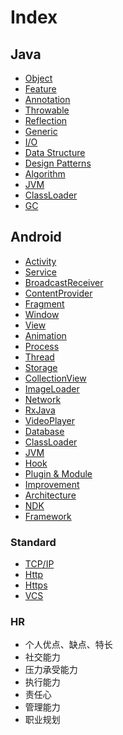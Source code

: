 # Index

## Java
- [Object](docs/java/Object.md)
- [Feature](docs/java/Feature.md)
- [Annotation](docs/java/Annotation.md)
- [Throwable](docs/java/Throwable.md)
- [Reflection](docs/java/Reflection.md)
- [Generic](docs/java/Generic.md)
- [I/O](docs/java/IO.md)
- [Data Structure](docs/java/DataStructure.md)
- [Design Patterns](docs/java/DesignPatterns.md)
- [Algorithm](docs/java/Algorithm.md)
- [JVM](docs/java/JVM.md)
- [ClassLoader](docs/java/ClassLoader.md)
- [GC](docs/java/GC.md)

## Android
- [Activity](docs/android/Activity.md)
- [Service](docs/android/Service.md)
- [BroadcastReceiver](docs/android/BroadcastReceiver.md)
- [ContentProvider](docs/android/ContentProvider.md)
- [Fragment](docs/android/Fragment.md)
- [Window](docs/android/Window.md)
- [View](docs/android/View.md)
- [Animation](docs/android/Animation.md)
- [Process](docs/android/Process.md)
- [Thread](docs/android/Thread.md)
- [Storage](docs/android/Storage.md)
- [CollectionView](docs/android/CollectionView.md)
- [ImageLoader](docs/android/ImageLoader.md)
- [Network](docs/android/Network.md)
- [RxJava](docs/android/RxJava.md)
- [VideoPlayer](docs/android/VideoPlayer.md)
- [Database](docs/android/Database.md)
- [ClassLoader](docs/android/ClassLoader.md)
- [JVM](docs/android/JVM.md)
- [Hook](docs/android/Hook.md)
- [Plugin & Module](docs/android/PluginModule.md)
- [Improvement](docs/android/Improvement.md)
- [Architecture](docs/android/Architecture.md)
- [NDK](docs/android/NDK.md)
- [Framework](docs/android/Framework.md)

### Standard
- [TCP/IP](docs/standard/TcpIp.md)
- [Http](docs/standard/Http.md)
- [Https](docs/standard/Https.md)
- [VCS](docs/standard/VCS.md)

### HR
- 个人优点、缺点、特长
- 社交能力
- 压力承受能力
- 执行能力
- 责任心
- 管理能力
- 职业规划